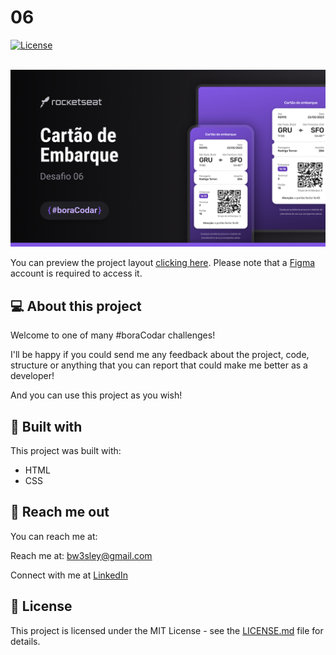# 06

<a href="../LICENSE.md">
    <img src="https://img.shields.io/badge/license-MIT-blue.svg" alt="License"/>
</a>

</br>
</br>

![Preview Screen](./assets/cover.png)

You can preview the project layout [clicking here](https://www.figma.com/community/file/1205146101173113980/Cart%C3%A3o-de-Embarque-%E2%80%A2-Desafio-06). Please note that a [Figma](https://figma.com) account is required to access it.

## 💻 About this project

Welcome to one of many #boraCodar challenges! 

I'll be happy if you could send me any feedback about the project, code, structure or anything that you can report that could make me better as a developer!

And you can use this project as you wish!

## 🚀 Built with

This project was built with:

- HTML
- CSS

## 📩 Reach me out

You can reach me at:

Reach me at: bw3sley@gmail.com

Connect with me at [LinkedIn](https://www.linkedin.com/in/bw3sley)

## 📝 License

This project is licensed under the MIT License - see the [LICENSE.md](../LICENSE.md) file for details.